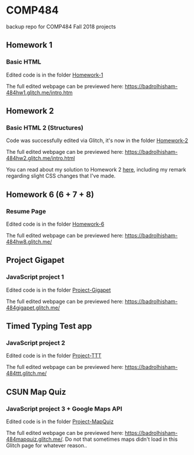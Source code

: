 # COMP484
backup repo for COMP484 Fall 2018 projects

## Homework 1
### Basic HTML
Edited code is in the folder [Homework-1](Homework-1/)

The full edited webpage can be previewed here: https://badrolhisham-484hw1.glitch.me/intro.htm

## Homework 2
### Basic HTML 2 (Structures)
Code was successfully edited via Glitch, it's now in the folder [Homework-2](Homework-2/)

The full edited webpage can be previewed here: https://badrolhisham-484hw2.glitch.me/intro.html

You can read about my solution to Homework 2 [here](Homework-2/README.md#my-solution), including my remark regarding slight CSS changes that I've made. 

## Homework 6 (6 + 7 + 8)
### Resume Page
Edited code is in the folder [Homework-6](Homework-6/)

The full edited webpage can be previewed here: https://badrolhisham-484hw8.glitch.me/

## Project Gigapet
### JavaScript project 1
Edited code is in the folder [Project-Gigapet](Project-Gigapet/)

The full edited webpage can be previewed here: https://badrolhisham-484gigapet.glitch.me/

## Timed Typing Test app
### JavaScript project 2
Edited code is in the folder [Project-TTT](Project-TTT/)

The full edited webpage can be previewed here: https://badrolhisham-484ttt.glitch.me/

## CSUN Map Quiz
### JavaScript project 3 + Google Maps API
Edited code is in the folder [Project-MapQuiz](Project-MapQuiz/)

The full edited webpage can be previewed here: https://badrolhisham-484mapquiz.glitch.me/. Do not that sometimes maps didn't load in this Glitch page for whatever reason..